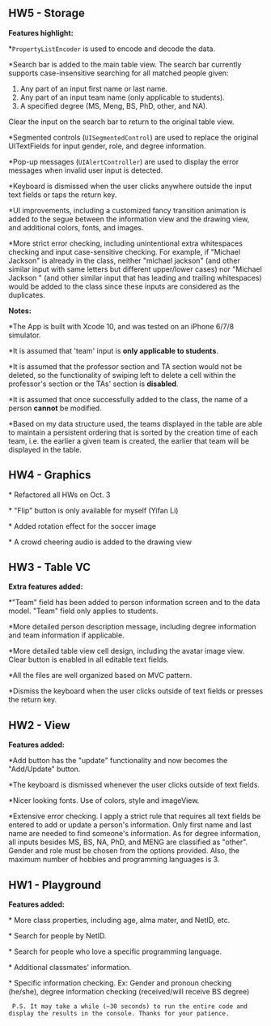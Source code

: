 ## HW5 - Storage

**Features highlight:**

\*`PropertyListEncoder` is used to encode and decode the data.

\*Search bar is added to the main table view. The search bar currently supports case-insensitive searching for all matched people given: 
1. Any part of an input first name or last name. 
2. Any part of an input team name (only applicable to students). 
3. A specified degree (MS, Meng, BS, PhD, other, and NA). 

Clear the input on the search bar to return to the original table view.

\*Segmented controls (`UISegmentedControl`) are used to replace the original UITextFields for input gender, role, and degree information.

\*Pop-up messages (`UIAlertController`) are used to display the error messages when invalid user input is detected.

\*Keyboard is dismissed when the user clicks anywhere outside the input text fields or taps the return key.

\*UI improvements, including a customized fancy transition animation is added to the segue between the information view and the drawing view, and additional colors, fonts, and images.

\*More strict error checking, including unintentional extra whitespaces checking and input case-sensitive checking. For example, if "Michael Jackson" is already in the class, neither "michael jackson" (and other similar input with same letters but different upper/lower cases) nor "Michael Jackson     " (and other similar input that has leading and trailing whitespaces) would be added to the class since these inputs are considered as the duplicates.

**Notes:**

\*The App is built with Xcode 10, and was tested on an iPhone 6/7/8 simulator.

\*It is assumed that 'team' input is **only applicable to students**. 

\*It is assumed that the professor section and TA section would not be deleted, so the functionality of swiping left to delete a cell within the professor's section or the TAs' section is **disabled**.

\*It is assumed that once successfully added to the class, the name of a person **cannot** be modified.

\*Based on my data structure used, the teams displayed in the table are able to maintain a persistent ordering that is sorted by the creation time of each team, i.e. the earlier a given team is created, the earlier that team will be displayed in the table.




## HW4 - Graphics

\* Refactored all HWs on Oct. 3

\* "Flip" button is only available for myself (Yifan Li)

\* Added rotation effect for the soccer image

\* A crowd cheering audio is added to the drawing view 




## HW3 - Table VC

**Extra features added:**

\*"Team" field has been added to person information screen and to the data model. "Team" field only applies to students.

\*More detailed person description message, including degree information and team information if applicable.

\*More detailed table view cell design, including the avatar image view. Clear button is enabled in all editable text fields.

\*All the files are well organized based on MVC pattern.

\*Dismiss the keyboard when the user clicks outside of text fields or presses the return key.





## HW2 - View

**Features added:**

\*Add button has the "update" functionality and now becomes the "Add/Update" button.

\*The keyboard is dismissed whenever the user clicks outside of text fields.

\*Nicer looking fonts. Use of colors, style and imageView.

\*Extensive error checking. I apply a strict rule that requires all text fields be entered to add or update a person's information. Only first name and last name are needed to find someone's information.
As for degree information, all inputs besides MS, BS, NA, PhD, and MENG are classified as "other". Gender and role must be chosen from the options provided.
Also, the maximum number of hobbies and programming languages is 3.







## HW1 - Playground


**Features added:**

\* More class properties, including age, alma mater, and NetID, etc.

\* Search for people by NetID.

\* Search for people who love a specific programming language.

\* Additional classmates' information.

\* Specific information checking. Ex: Gender and pronoun checking (he/she), 
    degree information checking (received/will receive BS degree)
    
` P.S. It may take a while (~30 seconds) to run the entire code and display the results in the console. Thanks for your patience.`
